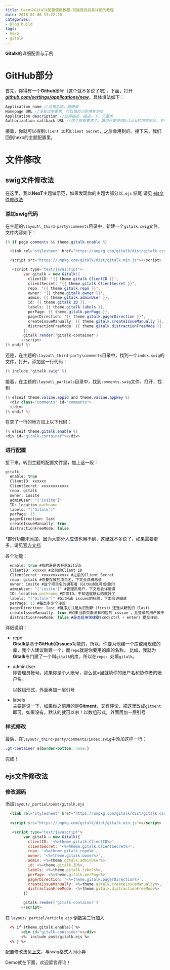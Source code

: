 ```yaml
---
title: Hexo中Gitalk配置使用教程-可能是目前最详细的教程
date: 2018-01-06 19:22:20
categories:
- Blog build
tags:
- hexo
- gitalk
---
```


**Gitalk**的详细配置与示例

<!--more-->

# GitHub部分

首先，你得有一个**Github**账号（这个就不多说了吧），下面，打开[***github.com/settings/applications/new***](https://github.com/settings/applications/new)，具体填法如下：
```cpp
Application name //应用名称，随便填
Homepage URL //没有过多要求，可以填自己的博客地址
Application description //应用描述，描述一下，无要求
Authorization callback URL //这个就有要求了，填自己要使用Gitalk的博客地址，不可乱填
```
接着，你就可以得到`Client ID`和`Client Secret`，之后会用到的。接下来，我们回到hexo的主题配置里。

# 文件修改

## swig文件修改法

在这里，我以**NexT**主题做示范，如果发现你的主题大部分以`.ejs` 结尾 请见 [ejs文件修改法](#ejs文件修改法)

### 添加swig代码

在主题的`\layout\_third-party\comments`目录中，新建一个`gitalk.swig`文件，文件内容如下：

```java
{% if page.comments && theme.gitalk.enable %}

  <link rel="stylesheet" href="https://unpkg.com/gitalk/dist/gitalk.css">

  <script src="https://unpkg.com/gitalk/dist/gitalk.min.js"></script>

   <script type="text/javascript">
        var gitalk = new Gitalk({
          clientID: '{{ theme.gitalk.ClientID }}',
          clientSecret: '{{ theme.gitalk.ClientSecret }}',
          repo: '{{ theme.gitalk.repo }}',
          owner: '{{ theme.gitalk.owner }}',
          admin: {{ theme.gitalk.adminUser }},
          id: {{ theme.gitalk.ID }},
          labels: {{ theme.gitalk.labels }},
          perPage: {{ theme.gitalk.perPage }},
          pagerDirection: '{{ theme.gitalk.pagerDirection }}',
          createIssueManually: {{ theme.gitalk.createIssueManually }},
          distractionFreeMode: {{ theme.gitalk.distractionFreeMode }}
        })
        gitalk.render('gitalk-container')           
       </script>
{% endif %}

```

还是，在主题的`\layout\_third-party\comments`目录中，找到一个`index.swig`的文件，打开，添加这一行代码：
```java
{% include 'gitalk.swig' %}
```
接着，在主题的`\layout\_partials`目录中，找到`comments.swig`文件，打开，找到
```java
{% elseif theme.valine.appid and theme.valine.appkey %}
  <div class="comments" id="comments">
  </div>  
{% endif %}
```
在空了一行的地方加上以下代码：
```java
{% elseif theme.gitalk.enable %}
<div id="gitalk-container"></div>
```
### 进行配置

接下来，转到主题的配置文件里，加上这一段：

```js
gitalk:
  enable: true
  ClientID: xxxxxx
  ClientSecret: xxxxxxxxxxxx
  repo: gitalk
  owner: iosite
  adminUser: "['iosite']"
  ID: location.pathname
  labels: "['Gitalk']"
  perPage: 15
  pagerDirection: last
  createIssueManually: true
  distractionFreeMode: false
```
*部分功能未添加，因为大部分人应该也用不到，这里就不多说了，如果需要更多，请见[官方文档](https://github.com/gitalk/gitalk)

各个功能：
```js
  enable: true #指的是是否开启Gitalk
  ClientID: xxxxxx #之前的Client ID
  ClientSecret: xxxxxxxxxxxx #之前的Client Secret
  repo: gitalk #你要存放的项目名，下文会详细再说
  owner: iosite #这个项目名的拥有者（GitHub账号或组织）
  adminUser: "['iosite']" #管理员用户，下文也会详细讲
  ID: location.pathname #页面ID，不知道就默认的就好了
  labels: "['Gitalk']" #GitHub issues的标签，下面会详细说
  perPage: 15 #每页多少个评论
  pagerDirection: last #排序方式是从旧到新（first）还是从新到旧（last）
  createIssueManually: true #如果当前页面没有相应的 isssue ，且登录的用户属于 admin，则会自动创建 issue。如果设置为 true，则显示一个初始化页面，创建 issue 需要点击 init 按钮。
  distractionFreeMode: false #是否启用快捷键(cmd|ctrl + enter) 提交评论.
```
详细说明：  
- repo  
  **Gitalk**是基于**GitHub**的**issues**功能的，所以，你要为他建一个库或用现成的库，我个人建议新建一个，而`repo`就是你要用的库的名称。 比如，我就为**Gitalk**专门建了一个叫`gitalk`的库，所以在`repo: `处填`gitalk`。  

- adminUser  
  即管理员帐号。如果你是个人账号，那么这=里就填你的账户名和协作者的账户名。

  以数组形式，外面再加一层引号

- labels  
  主要是说一下，如果你之前用的是**Gitment**，又有评论，把这里改成`gitment`即可，如果没有，默认的就可以啦！以数组形式，外面再加一层引号

### 样式修改

最后，在`layout/_third-party/comments/index.swig`中添加这样一行：

```css
.gt-container a{border-bottom: none;}
```
完成！

## ejs文件修改法

### 修改源码

添加`layout/_partial/post/gitalk.ejs`

```html
  <link rel="stylesheet" href="https://unpkg.com/gitalk/dist/gitalk.css">
  
  <script src="https://unpkg.com/gitalk/dist/gitalk.min.js"></script>

   <script type="text/javascript">
        var gitalk = new Gitalk({
          clientID: '<%=theme.gitalk.ClientID%>',
          clientSecret: '<%=theme.gitalk.ClientSecret%>',
          repo: '<%=theme.gitalk.repo%>',
          owner: '<%=theme.gitalk.owner%>',
          admin: <%=theme.gitalk.adminUser%>,
          id: <%=theme.gitalk.ID%>,
          labels: <%=theme.gitalk.labels%>,
          perPage: <%=theme.gitalk.perPage%>,
          pagerDirection: '<%=theme.gitalk.pagerDirection%>',
          createIssueManually: <%=theme.gitalk.createIssueManually%>,
          distractionFreeMode: <%=theme.gitalk.distractionFreeMode%>
        })

        gitalk.render('gitalk-container')
       </script>
```

在 `layout/_partial/article.ejs` 倒数第二行加入

```html
  <% if (theme.gitalk.enable){ %>
       <div id="gitalk-container"></div>
       <%- include post/gitalk.ejs %>
  <% } %>

```

配置修改法见[上文](#进行配置)，与swig格式大同小异


Demo就在下面，欢迎留言评论！
